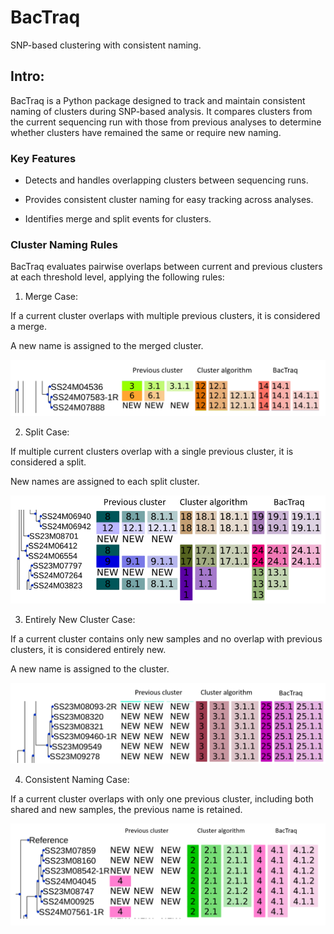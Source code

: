 # BacTraq

SNP-based clustering with consistent naming.

## Intro:

BacTraq is a Python package designed to track and maintain consistent naming of clusters during SNP-based analysis. It compares clusters from the current sequencing run with those from previous analyses to determine whether clusters have remained the same or require new naming.

### Key Features

- Detects and handles overlapping clusters between sequencing runs.

- Provides consistent cluster naming for easy tracking across analyses.

- Identifies merge and split events for clusters.

### Cluster Naming Rules
BacTraq evaluates pairwise overlaps between current and previous clusters at each threshold level, applying the following rules:

1. Merge Case:

If a current cluster overlaps with multiple previous clusters, it is considered a merge.

A new name is assigned to the merged cluster.

![merge image](docs/merge_case.PNG)

2. Split Case:

If multiple current clusters overlap with a single previous cluster, it is considered a split.

New names are assigned to each split cluster.

![split image](docs/split.PNG)

3. Entirely New Cluster Case:

If a current cluster contains only new samples and no overlap with previous clusters, it is considered entirely new.

A new name is assigned to the cluster.

![entire new image](docs/entire_new.PNG)

4. Consistent Naming Case:

If a current cluster overlaps with only one previous cluster, including both shared and new samples, the previous name is retained.

![consistent naming image](docs/consitent_name.PNG)

